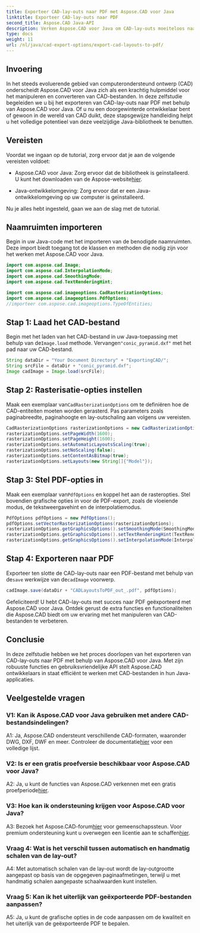 ```yaml
---
title: Exporteer CAD-lay-outs naar PDF met Aspose.CAD voor Java
linktitle: Exporteer CAD-lay-outs naar PDF
second_title: Aspose.CAD Java-API
description: Verken Aspose.CAD voor Java om CAD-lay-outs moeiteloos naar PDF te exporteren. Efficiënt, betrouwbaar en ontwikkelaarsvriendelijk.
type: docs
weight: 11
url: /nl/java/cad-export-options/export-cad-layouts-to-pdf/
---
```

## Invoering

In het steeds evoluerende gebied van computerondersteund ontwerp (CAD) onderscheidt Aspose.CAD voor Java zich als een krachtig hulpmiddel voor het manipuleren en converteren van CAD-bestanden. In deze zelfstudie begeleiden we u bij het exporteren van CAD-lay-outs naar PDF met behulp van Aspose.CAD voor Java. Of u nu een doorgewinterde ontwikkelaar bent of gewoon in de wereld van CAD duikt, deze stapsgewijze handleiding helpt u het volledige potentieel van deze veelzijdige Java-bibliotheek te benutten.

## Vereisten

Voordat we ingaan op de tutorial, zorg ervoor dat je aan de volgende vereisten voldoet:

-  Aspose.CAD voor Java: Zorg ervoor dat de bibliotheek is geïnstalleerd. U kunt het downloaden van de Aspose-website[hier](https://releases.aspose.com/cad/java/).

- Java-ontwikkelomgeving: Zorg ervoor dat er een Java-ontwikkelomgeving op uw computer is geïnstalleerd.

Nu je alles hebt ingesteld, gaan we aan de slag met de tutorial.

## Naamruimten importeren

Begin in uw Java-code met het importeren van de benodigde naamruimten. Deze import biedt toegang tot de klassen en methoden die nodig zijn voor het werken met Aspose.CAD voor Java.

```java
import com.aspose.cad.Image;
import com.aspose.cad.InterpolationMode;
import com.aspose.cad.SmoothingMode;
import com.aspose.cad.TextRenderingHint;

import com.aspose.cad.imageoptions.CadRasterizationOptions;
import com.aspose.cad.imageoptions.PdfOptions;
//importeer com.aspose.cad.imageoptions.TypeOfEntities;
```

## Stap 1: Laad het CAD-bestand

 Begin met het laden van het CAD-bestand in uw Java-toepassing met behulp van de`Image.load` methode. Vervangen`"conic_pyramid.dxf"` met het pad naar uw CAD-bestand.

```java
String dataDir = "Your Document Directory" + "ExportingCAD/";
String srcFile = dataDir + "conic_pyramid.dxf";
Image cadImage = Image.load(srcFile);
```

## Stap 2: Rasterisatie-opties instellen

 Maak een exemplaar van`CadRasterizationOptions` om te definiëren hoe de CAD-entiteiten moeten worden gerasterd. Pas parameters zoals paginabreedte, paginahoogte en lay-outschaling aan volgens uw vereisten.

```java
CadRasterizationOptions rasterizationOptions = new CadRasterizationOptions();
rasterizationOptions.setPageWidth(1600);
rasterizationOptions.setPageHeight(1600);
rasterizationOptions.setAutomaticLayoutsScaling(true);
rasterizationOptions.setNoScaling(false);
rasterizationOptions.setContentAsBitmap(true);
rasterizationOptions.setLayouts(new String[]{"Model"});
```

## Stap 3: Stel PDF-opties in

 Maak een exemplaar van`PdfOptions` en koppel het aan de rasteropties. Stel bovendien grafische opties in voor de PDF-export, zoals de vloeiende modus, de tekstweergavehint en de interpolatiemodus.

```java
PdfOptions pdfOptions = new PdfOptions();
pdfOptions.setVectorRasterizationOptions(rasterizationOptions);
rasterizationOptions.getGraphicsOptions().setSmoothingMode(SmoothingMode.HighQuality);
rasterizationOptions.getGraphicsOptions().setTextRenderingHint(TextRenderingHint.AntiAliasGridFit);
rasterizationOptions.getGraphicsOptions().setInterpolationMode(InterpolationMode.HighQualityBicubic);
```

## Stap 4: Exporteren naar PDF

 Exporteer ten slotte de CAD-lay-outs naar een PDF-bestand met behulp van de`save` werkwijze van de`cadImage` voorwerp.

```java
cadImage.save(dataDir + "CADLayoutsToPDF_out_.pdf", pdfOptions);
```

Gefeliciteerd! U hebt CAD-lay-outs met succes naar PDF geëxporteerd met Aspose.CAD voor Java. Ontdek gerust de extra functies en functionaliteiten die Aspose.CAD biedt om uw ervaring met het manipuleren van CAD-bestanden te verbeteren.

## Conclusie

In deze zelfstudie hebben we het proces doorlopen van het exporteren van CAD-lay-outs naar PDF met behulp van Aspose.CAD voor Java. Met zijn robuuste functies en gebruiksvriendelijke API stelt Aspose.CAD ontwikkelaars in staat efficiënt te werken met CAD-bestanden in hun Java-applicaties.

## Veelgestelde vragen

### V1: Kan ik Aspose.CAD voor Java gebruiken met andere CAD-bestandsindelingen?

 A1: Ja, Aspose.CAD ondersteunt verschillende CAD-formaten, waaronder DWG, DXF, DWF en meer. Controleer de documentatie[hier](https://reference.aspose.com/cad/java/) voor een volledige lijst.

### V2: Is er een gratis proefversie beschikbaar voor Aspose.CAD voor Java?

 A2: Ja, u kunt de functies van Aspose.CAD verkennen met een gratis proefperiode[hier](https://releases.aspose.com/).

### V3: Hoe kan ik ondersteuning krijgen voor Aspose.CAD voor Java?

 A3: Bezoek het Aspose.CAD-forum[hier](https://forum.aspose.com/c/cad/19) voor gemeenschapssteun. Voor premium ondersteuning kunt u overwegen een licentie aan te schaffen[hier](https://purchase.aspose.com/buy).

### Vraag 4: Wat is het verschil tussen automatisch en handmatig schalen van de lay-out?

A4: Met automatisch schalen van de lay-out wordt de lay-outgrootte aangepast op basis van de opgegeven paginaafmetingen, terwijl u met handmatig schalen aangepaste schaalwaarden kunt instellen.

### Vraag 5: Kan ik het uiterlijk van geëxporteerde PDF-bestanden aanpassen?

A5: Ja, u kunt de grafische opties in de code aanpassen om de kwaliteit en het uiterlijk van de geëxporteerde PDF te bepalen.